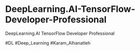 # DeepLearning.AI-TensorFlow-Developer-Professional
DeepLearning.AI TensorFlow Developer Professional

#DL
#Deep_Learning
#Karam_Alhanatleh

